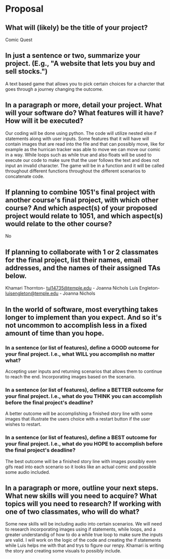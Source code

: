 # Proposal

## What will (likely) be the title of your project?

Comic Quest

## In just a sentence or two, summarize your project. (E.g., "A website that lets you buy and sell stocks.")

A text based game that allows you to pick certain choices for a charcter that goes through a journey changing the outcome.

## In a paragraph or more, detail your project. What will your software do? What features will it have? How will it be executed?

Our coding will be done using python. The code will utilize nested else if statements along with user inputs. Some features that it will have will contain images that are read into the file and that can possibly move, like for example as the hurrican tracker was able to move we can move our comic in a way. While loops such as while true and also floats will be used to execute our code to make sure that the user follows the text and does not input an invalid character. The game will be in a function and it will be called throughout different functions throughout the different scenarios to concatenate code. 

## If planning to combine 1051's final project with another course's final project, with which other course? And which aspect(s) of your proposed project would relate to 1051, and which aspect(s) would relate to the other course?

No

## If planning to collaborate with 1 or 2 classmates for the final project, list their names, email addresses, and the names of their assigned TAs below.

Khamari Thornton- tul14735@temple.edu - Joanna Nichols
Luis Engleton- luisengleton@temple.edu - Joanna Nichols

## In the world of software, most everything takes longer to implement than you expect. And so it's not uncommon to accomplish less in a fixed amount of time than you hope.

### In a sentence (or list of features), define a GOOD outcome for your final project. I.e., what WILL you accomplish no matter what?

Accepting user inputs and returning scenarios that allows them to continue to reach the end. Incorporating images based on the scenario.

### In a sentence (or list of features), define a BETTER outcome for your final project. I.e., what do you THINK you can accomplish before the final project's deadline?

A better outcome will be accomplishing a finished story line with some images that illustrate the users choice with a restart button if the user wishes to restart.

### In a sentence (or list of features), define a BEST outcome for your final project. I.e., what do you HOPE to accomplish before the final project's deadline?

The best outcome will be a finished story line with images possibly even gifs read into each scenario so it looks like an actual comic and possible some audio included. 

## In a paragraph or more, outline your next steps. What new skills will you need to acquire? What topics will you need to research? If working with one of two classmates, who will do what?

Some new skills will be including audio into certain scenarios. We will need to research incorporating images using if statements, while loops, and a greater understandig of how to do a while true loop to make sure the inputs are valid. I will work on the logic of the code and creating the if statements while Luis helps me with that and trys to figure our renpy. Khamari is writing the story and creating some visuals to possibly include.
